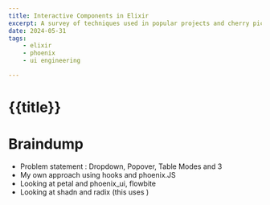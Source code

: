 ```yaml
---
title: Interactive Components in Elixir
excerpt: A survey of techniques used in popular projects and cherry picking ideas to suit my preference
date: 2024-05-31
tags: 
    - elixir
    - phoenix
    - ui engineering

---
```


# {{title}}


# Braindump
- Problem statement : Dropdown, Popover, Table Modes and 3
- My own approach using hooks and phoenix.JS
- Looking at petal and phoenix_ui, flowbite
- Looking at shadn and radix (this uses ) 